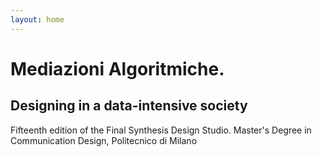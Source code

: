 ```yaml
---
layout: home
---
```


# Mediazioni Algoritmiche.
## Designing in a data-intensive society
Fifteenth edition of the Final Synthesis Design Studio. Master's Degree in Communication Design, Politecnico di Milano
